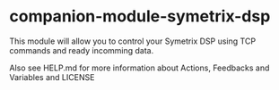 # companion-module-symetrix-dsp

This module will allow you to control your Symetrix DSP using TCP commands and ready incomming data.

Also see HELP.md for more information about Actions, Feedbacks and Variables and LICENSE

